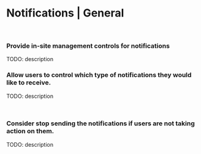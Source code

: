 # Notifications | General
<br>

### Provide in-site management controls for notifications

TODO: description
<br>


### Allow users to control which type of notifications they would like to receive.

TODO: description

<br>


### Consider stop sending the notifications if users are not taking action on them.

TODO: description

<br>


